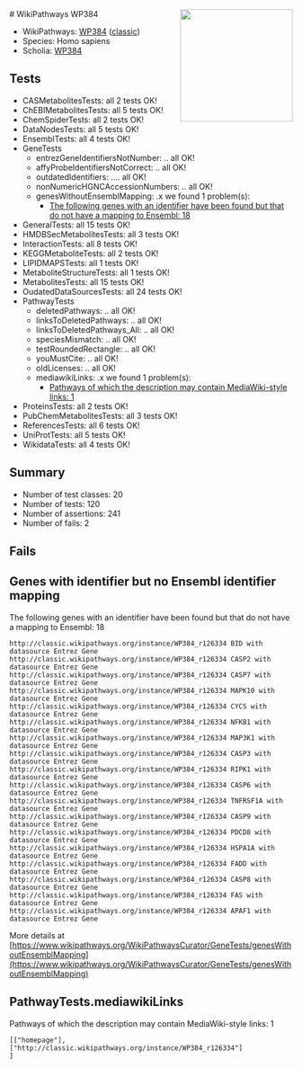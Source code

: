 <img style="float: right; width: 200px" src="https://upload.wikimedia.org/wikipedia/commons/thumb/8/83/Wplogo_with_text_500.png/640px-Wplogo_with_text_500.png" />
# WikiPathways WP384

* WikiPathways: [WP384](https://wikipathways.org/pathways/WP384) ([classic](https://classic.wikipathways.org/instance/WP384))
* Species: Homo sapiens
* Scholia: [WP384](https://scholia.toolforge.org/wikipathways/WP384)
## Tests
* CASMetabolitesTests: all 2 tests OK!
* ChEBIMetabolitesTests: all 5 tests OK!
* ChemSpiderTests: all 2 tests OK!
* DataNodesTests: all 5 tests OK!
* EnsemblTests: all 4 tests OK!
* GeneTests
    * entrezGeneIdentifiersNotNumber: .. all OK!
    * affyProbeIdentifiersNotCorrect: .. all OK!
    * outdatedIdentifiers: .... all OK!
    * nonNumericHGNCAccessionNumbers: .. all OK!
    * genesWithoutEnsemblMapping: .x we found 1 problem(s):
        * [The following genes with an identifier have been found but that do not have a mapping to Ensembl: 18](#c4e54315)
* GeneralTests: all 15 tests OK!
* HMDBSecMetabolitesTests: all 3 tests OK!
* InteractionTests: all 8 tests OK!
* KEGGMetaboliteTests: all 2 tests OK!
* LIPIDMAPSTests: all 1 tests OK!
* MetaboliteStructureTests: all 1 tests OK!
* MetabolitesTests: all 15 tests OK!
* OudatedDataSourcesTests: all 24 tests OK!
* PathwayTests
    * deletedPathways: .. all OK!
    * linksToDeletedPathways: .. all OK!
    * linksToDeletedPathways_All: .. all OK!
    * speciesMismatch: .. all OK!
    * testRoundedRectangle: .. all OK!
    * youMustCite: .. all OK!
    * oldLicenses: .. all OK!
    * mediawikiLinks: .x we found 1 problem(s):
        * [Pathways of which the description may contain MediaWiki-style links: 1](#da69cf45)
* ProteinsTests: all 2 tests OK!
* PubChemMetabolitesTests: all 3 tests OK!
* ReferencesTests: all 6 tests OK!
* UniProtTests: all 5 tests OK!
* WikidataTests: all 4 tests OK!


## Summary

* Number of test classes: 20
* Number of tests: 120
* Number of assertions: 241
* Number of fails: 2

## Fails

<a name="c4e54315" />

## Genes with identifier but no Ensembl identifier mapping

The following genes with an identifier have been found but that do not have a mapping to Ensembl: 18
```
http://classic.wikipathways.org/instance/WP384_r126334 BID with datasource Entrez Gene
http://classic.wikipathways.org/instance/WP384_r126334 CASP2 with datasource Entrez Gene
http://classic.wikipathways.org/instance/WP384_r126334 CASP7 with datasource Entrez Gene
http://classic.wikipathways.org/instance/WP384_r126334 MAPK10 with datasource Entrez Gene
http://classic.wikipathways.org/instance/WP384_r126334 CYCS with datasource Entrez Gene
http://classic.wikipathways.org/instance/WP384_r126334 NFKB1 with datasource Entrez Gene
http://classic.wikipathways.org/instance/WP384_r126334 MAP3K1 with datasource Entrez Gene
http://classic.wikipathways.org/instance/WP384_r126334 CASP3 with datasource Entrez Gene
http://classic.wikipathways.org/instance/WP384_r126334 RIPK1 with datasource Entrez Gene
http://classic.wikipathways.org/instance/WP384_r126334 CASP6 with datasource Entrez Gene
http://classic.wikipathways.org/instance/WP384_r126334 TNFRSF1A with datasource Entrez Gene
http://classic.wikipathways.org/instance/WP384_r126334 CASP9 with datasource Entrez Gene
http://classic.wikipathways.org/instance/WP384_r126334 PDCD8 with datasource Entrez Gene
http://classic.wikipathways.org/instance/WP384_r126334 HSPA1A with datasource Entrez Gene
http://classic.wikipathways.org/instance/WP384_r126334 FADD with datasource Entrez Gene
http://classic.wikipathways.org/instance/WP384_r126334 CASP8 with datasource Entrez Gene
http://classic.wikipathways.org/instance/WP384_r126334 FAS with datasource Entrez Gene
http://classic.wikipathways.org/instance/WP384_r126334 APAF1 with datasource Entrez Gene
```

More details at [https://www.wikipathways.org/WikiPathwaysCurator/GeneTests/genesWithoutEnsemblMapping](https://www.wikipathways.org/WikiPathwaysCurator/GeneTests/genesWithoutEnsemblMapping)

<a name="da69cf45" />

## PathwayTests.mediawikiLinks

Pathways of which the description may contain MediaWiki-style links: 1
```
[["homepage"],
["http://classic.wikipathways.org/instance/WP384_r126334"]
]
```

